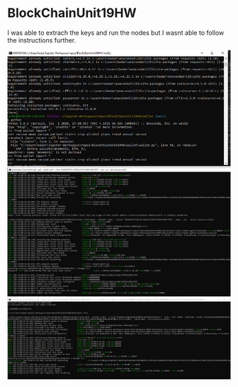 # BlockChainUnit19HW

I was able to extrach the keys and run the nodes but I wasnt able to follow the instructions further. 

![Screenshot1](/Screenshots/RunningWalletPythonScript.PNG)
![Screenshot1](/Screenshots/EthereumBlockChainNode1RunningSuccessfully.PNG)
![Screenshot1](/Screenshots/EthereumBlockChainNode2RunningSuccessfully.PNG)


